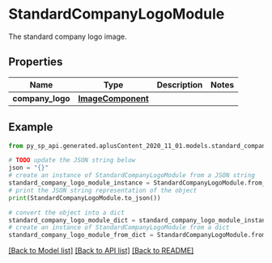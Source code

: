 # StandardCompanyLogoModule

The standard company logo image.

## Properties

Name | Type | Description | Notes
------------ | ------------- | ------------- | -------------
**company_logo** | [**ImageComponent**](ImageComponent.md) |  | 

## Example

```python
from py_sp_api.generated.aplusContent_2020_11_01.models.standard_company_logo_module import StandardCompanyLogoModule

# TODO update the JSON string below
json = "{}"
# create an instance of StandardCompanyLogoModule from a JSON string
standard_company_logo_module_instance = StandardCompanyLogoModule.from_json(json)
# print the JSON string representation of the object
print(StandardCompanyLogoModule.to_json())

# convert the object into a dict
standard_company_logo_module_dict = standard_company_logo_module_instance.to_dict()
# create an instance of StandardCompanyLogoModule from a dict
standard_company_logo_module_from_dict = StandardCompanyLogoModule.from_dict(standard_company_logo_module_dict)
```
[[Back to Model list]](../README.md#documentation-for-models) [[Back to API list]](../README.md#documentation-for-api-endpoints) [[Back to README]](../README.md)


